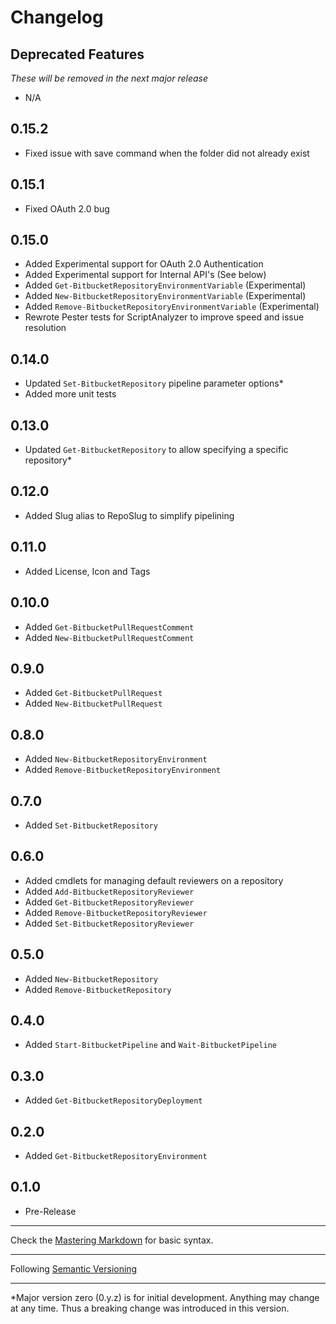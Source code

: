 # Changelog

## Deprecated Features
*These will be removed in the next major release*
- N/A

0.15.2
-----
- Fixed issue with save command when the folder did not already exist

0.15.1
-----
- Fixed OAuth 2.0 bug

0.15.0
-----
- Added Experimental support for OAuth 2.0 Authentication
- Added Experimental support for Internal API's (See below)
- Added `Get-BitbucketRepositoryEnvironmentVariable` (Experimental)
- Added `New-BitbucketRepositoryEnvironmentVariable` (Experimental)
- Added `Remove-BitbucketRepositoryEnvironmentVariable` (Experimental)
- Rewrote Pester tests for ScriptAnalyzer to improve speed and issue resolution

0.14.0
-----
- Updated `Set-BitbucketRepository` pipeline parameter options*
- Added more unit tests

0.13.0
-----
- Updated `Get-BitbucketRepository` to allow specifying a specific repository*

0.12.0
-----
- Added Slug alias to RepoSlug to simplify pipelining

0.11.0
-----
- Added License, Icon and Tags

0.10.0
-----
- Added `Get-BitbucketPullRequestComment`
- Added `New-BitbucketPullRequestComment`

0.9.0
-----
- Added `Get-BitbucketPullRequest`
- Added `New-BitbucketPullRequest`

0.8.0
-----
- Added `New-BitbucketRepositoryEnvironment`
- Added `Remove-BitbucketRepositoryEnvironment`

0.7.0
-----
- Added `Set-BitbucketRepository`

0.6.0
-----
- Added cmdlets for managing default reviewers on a repository
- Added `Add-BitbucketRepositoryReviewer`
- Added `Get-BitbucketRepositoryReviewer`
- Added `Remove-BitbucketRepositoryReviewer`
- Added `Set-BitbucketRepositoryReviewer`

0.5.0
-----
- Added `New-BitbucketRepository`
- Added `Remove-BitbucketRepository`

0.4.0
-----
- Added `Start-BitbucketPipeline` and `Wait-BitbucketPipeline`

0.3.0
-----
- Added `Get-BitbucketRepositoryDeployment`

0.2.0
-----
- Added `Get-BitbucketRepositoryEnvironment` 

0.1.0
-----
- Pre-Release

- - - - -
Check the [Mastering Markdown](https://guides.github.com/features/mastering-markdown/) for basic syntax.
- - - - -
Following [Semantic Versioning](https://semver.org/)
- - - - -
*Major version zero (0.y.z) is for initial development. Anything may change at any time.  Thus a breaking change was introduced in this version.